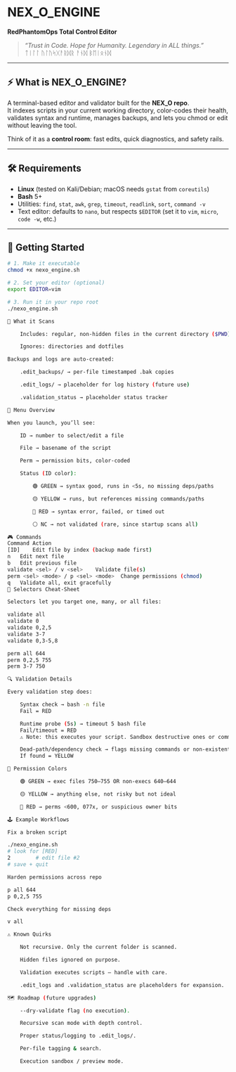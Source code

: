 # NEX_O_ENGINE  
**RedPhantomOps Total Control Editor**

> *“Trust in Code. Hope for Humanity. Legendary in ALL things.”*  
> ᛏᛁᛚᛚ ᚢᛚᚢᛋᚷᚨᚱᛞᚱ ᚨᚾᛞ ᛒᛖᛁᛟᚾᛞ  

---

## ⚡ What is NEX_O_ENGINE?

A terminal-based editor and validator built for the **NEX_O repo**.  
It indexes scripts in your current working directory, color-codes their health, validates syntax and runtime, manages backups, and lets you chmod or edit without leaving the tool.

Think of it as a **control room**: fast edits, quick diagnostics, and safety rails.

---

## 🛠 Requirements

- **Linux** (tested on Kali/Debian; macOS needs `gstat` from `coreutils`)  
- **Bash** 5+  
- Utilities: `find`, `stat`, `awk`, `grep`, `timeout`, `readlink`, `sort`, `command -v`  
- Text editor: defaults to `nano`, but respects `$EDITOR` (set it to `vim`, `micro`, `code -w`, etc.)

---

## 🚀 Getting Started

```bash
# 1. Make it executable
chmod +x nexo_engine.sh

# 2. Set your editor (optional)
export EDITOR=vim

# 3. Run it in your repo root
./nexo_engine.sh

📂 What it Scans

    Includes: regular, non-hidden files in the current directory ($PWD)

    Ignores: directories and dotfiles

Backups and logs are auto-created:

    .edit_backups/ → per-file timestamped .bak copies

    .edit_logs/ → placeholder for log history (future use)

    .validation_status → placeholder status tracker

🧭 Menu Overview

When you launch, you’ll see:

    ID → number to select/edit a file

    File → basename of the script

    Perm → permission bits, color-coded

    Status (ID color):

        🟢 GREEN → syntax good, runs in <5s, no missing deps/paths

        🟡 YELLOW → runs, but references missing commands/paths

        🔴 RED → syntax error, failed, or timed out

        ⚪ NC → not validated (rare, since startup scans all)

🎮 Commands
Command	Action
[ID]	Edit file by index (backup made first)
n	Edit next file
b	Edit previous file
validate <sel> / v <sel>	Validate file(s)
perm <sel> <mode> / p <sel> <mode>	Change permissions (chmod)
q	Validate all, exit gracefully
🎯 Selectors Cheat-Sheet

Selectors let you target one, many, or all files:

validate all
validate 0
validate 0,2,5
validate 3-7
validate 0,3-5,8

perm all 644
perm 0,2,5 755
perm 3-7 750

🔍 Validation Details

Every validation step does:

    Syntax check → bash -n file
    Fail = RED

    Runtime probe (5s) → timeout 5 bash file
    Fail/timeout = RED
    ⚠️ Note: this executes your script. Sandbox destructive ones or comment this out.

    Dead-path/dependency check → flags missing commands or non-existent /paths.
    If found = YELLOW

🧾 Permission Colors

    🟢 GREEN → exec files 750–755 OR non-execs 640–644

    🟡 YELLOW → anything else, not risky but not ideal

    🔴 RED → perms <600, 077x, or suspicious owner bits

🕹 Example Workflows

Fix a broken script

./nexo_engine.sh
# look for [RED]
2        # edit file #2
# save + quit

Harden permissions across repo

p all 644
p 0,2,5 755

Check everything for missing deps

v all

⚠ Known Quirks

    Not recursive. Only the current folder is scanned.

    Hidden files ignored on purpose.

    Validation executes scripts — handle with care.

    .edit_logs and .validation_status are placeholders for expansion.

🗺 Roadmap (future upgrades)

    --dry-validate flag (no execution).

    Recursive scan mode with depth control.

    Proper status/logging to .edit_logs/.

    Per-file tagging & search.

    Execution sandbox / preview mode.
